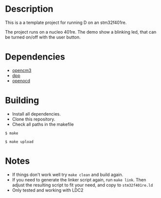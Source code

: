 # Description

This is a a template project for running D on an stm32f401re.

The project runs on a nucleo 401re. The demo show a blinking led, that can be turned on/off with the user button.

# Dependencies

* [opencm3](https://libopencm3.org/)
* [dpp](https://code.dlang.org/packages/dpp)
* [openocd](https://openocd.org/)

# Building
* Install all dependencies.
* Clone this repository.
* Check all paths in the makefile

`$ make`

`$ make upload`


# Notes

* If things don't work well try `make clean` and build again.
* If you need to generate the linker script again, run `make link`. Then adjust the resulting script to fit your need, and copy to `stm32f401re.ld`
* Only tested and working with LDC2

